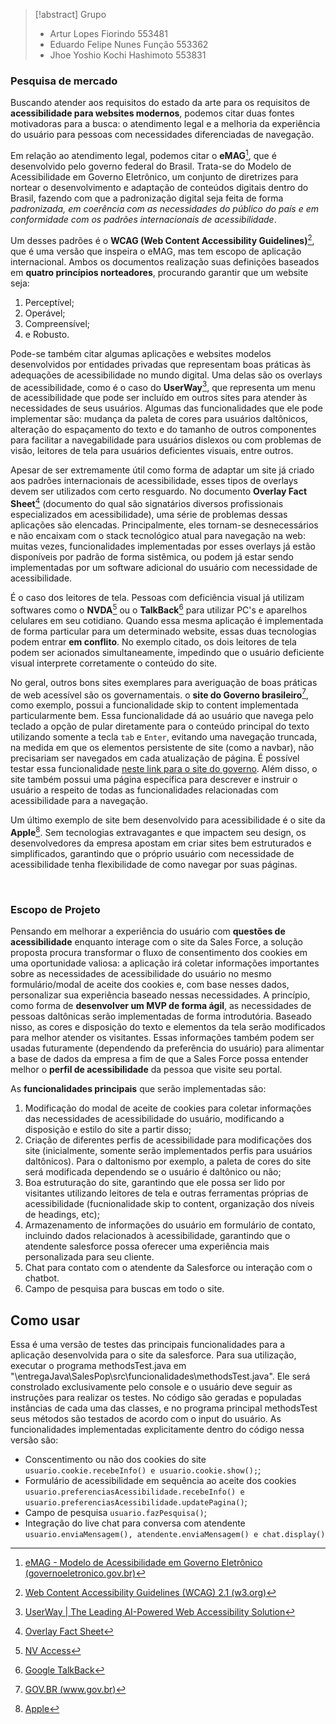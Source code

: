 > [!abstract]  Grupo
> - Artur Lopes Fiorindo 553481 
> - Eduardo Felipe Nunes Função 553362 
> - Jhoe Yoshio Kochi Hashimoto 553831  

### Pesquisa de mercado 
Buscando atender aos requisitos do estado da arte para os requisitos de **acessibilidade para websites modernos**, podemos citar duas fontes motivadoras para a busca: o atendimento legal e a melhoria da experiência do usuário para pessoas com necessidades diferenciadas de navegação. 

Em relação ao atendimento legal, podemos citar o **eMAG**[^1], que é desenvolvido pelo governo federal do Brasil. Trata-se do Modelo de Acessibilidade em Governo Eletrônico, um conjunto de diretrizes para nortear o desenvolvimento e adaptação de conteúdos digitais dentro do Brasil, fazendo com que a padronização digital seja feita de forma *padronizada, em coerência com as necessidades do público do país e em conformidade com os padrões internacionais de acessibilidade*.

Um desses padrões é o **WCAG (Web Content Accessibility Guidelines)**[^2],  que é uma versão que inspeira o eMAG, mas tem escopo de aplicação internacional. Ambos os documentos realização suas definições baseados em **quatro princípios norteadores**, procurando garantir que um website seja: 
1. Perceptível; 
2. Operável; 
3. Compreensível; 
4. e Robusto.

Pode-se também citar algumas aplicações e websites modelos desenvolvidos por entidades privadas que representam boas práticas às adequações de acessibilidade no mundo digital. Uma delas são os overlays de acessibilidade, como é o caso do **UserWay**[^3], que representa um menu de acessibilidade que pode ser incluído em outros sites para atender às necessidades de seus usuários. Algumas das funcionalidades que ele pode implementar são: mudança da paleta de cores para usuários daltônicos, alteração do espaçamento do texto e do tamanho de outros componentes para facilitar a navegabilidade para usuários dislexos ou com problemas de visão, leitores de tela para usuários deficientes visuais, entre outros.

Apesar de ser extremamente útil como forma de adaptar um site já criado aos padrões internacionais de acessibilidade, esses tipos de overlays devem ser utilizados com certo resguardo. No documento **Overlay Fact Sheet**[^4]  (documento do qual são signatários diversos profissionais especializados em acessibilidade), uma série de problemas dessas aplicações são elencadas. Principalmente, eles tornam-se desnecessários e não encaixam com o stack tecnológico atual para navegação na web: muitas vezes, funcionalidades implementadas por esses overlays já estão disponíveis por padrão de forma sistêmica, ou podem já estar sendo implementadas por um software adicional do usuário com necessidade de acessibilidade.

É o caso dos leitores de tela. Pessoas com deficiência visual já utilizam softwares como o **NVDA**[^5] ou o **TalkBack**[^6] para utilizar PC's e aparelhos celulares em seu cotidiano. Quando essa mesma aplicação é implementada de forma particular para um determinado website, essas duas tecnologias podem entrar **em conflito**. No exemplo citado, os dois leitores de tela podem ser acionados simultaneamente, impedindo que o usuário deficiente visual interprete corretamente o conteúdo do site.

No geral, outros bons sites exemplares para averiguação de boas práticas de web acessível são os governamentais.
o **site do Governo brasileiro**[^7], como exemplo, possui a funcionalidade skip to content implementada particularmente bem. Essa funcionalidade dá ao usuário que navega pelo teclado a opção de pular diretamente para o conteúdo principal do texto utilizando somente a tecla `tab` e `Enter`, evitando uma navegação truncada, na medida em que os elementos persistente de site (como a navbar), não precisariam ser navegados em cada atualização de página. É possível testar essa funcionalidade [neste link para o site do governo](https://www.gov.br/pt-br). Além disso, o site também possui uma página específica para descrever e instruir o usuário a respeito de todas as funcionalidades relacionadas com acessibilidade para a navegação.

Um último exemplo de site bem desenvolvido para acessibilidade é o site da **Apple**[^8]. Sem tecnologias extravagantes e que impactem seu design, os desenvolvedores da empresa apostam em criar sites bem estruturados e simplificados, garantindo que o próprio usuário com necessidade de acessibilidade tenha flexibilidade de como navegar por suas páginas.


[^1]:  [eMAG - Modelo de Acessibilidade em Governo Eletrônico (governoeletronico.gov.br)](https://emag.governoeletronico.gov.br/)

[^2]: [Web Content Accessibility Guidelines (WCAG) 2.1 (w3.org)](https://www.w3.org/TR/WCAG21/#:~:text=Web%20Content%20Accessibility%20Guidelines%20(WCAG)%202.1%20covers%20a%20wide%20range,making%20Web%20content%20more%20accessible.) 

[^3]: [UserWay | The Leading AI-Powered Web Accessibility Solution](https://userway.org/)

[^4]: [Overlay Fact Sheet](https://overlayfactsheet.com/)

[^5]: [NV Access](https://www.nvaccess.org/)

[^6]: [Google TalkBack](https://support.google.com/accessibility/android/answer/6283677?hl=en)

[^7]:  [GOV.BR (www.gov.br)](https://www.gov.br/pt-br)

[^8]: [Apple](https://www.apple.com/)  

&emsp;
### Escopo de Projeto
Pensando em melhorar a experiência do usuário com **questões de acessibilidade** enquanto interage com o site da Sales Force, a solução proposta procura transformar o fluxo de consentimento dos cookies em uma oportunidade valiosa: a aplicação irá coletar informações importantes sobre as necessidades de acessibilidade do usuário no mesmo formulário/modal de aceite dos cookies e, com base nesses dados, personalizar sua experiência baseado nessas necessidades. A princípio, como forma de **desenvolver um MVP de forma ágil**, as necessidades de pessoas daltônicas serão implementadas de forma introdutória. 
Baseado nisso, as cores e disposição do texto e elementos da tela serão modificados para melhor atender os visitantes. Essas informações também podem ser usadas futuramente (dependendo da preferência do usuário) para alimentar a base de dados da empresa a fim de que a Sales Force possa entender melhor o **perfil de acessibilidade** da pessoa que visite seu portal. 

As **funcionalidades principais** que serão implementadas são:
1. Modificação do modal de aceite de cookies para coletar informações das necessidades de acessibilidade do usuário, modificando a disposição e estilo do site a partir disso;
2. Criação de diferentes perfis de acessibilidade para modificações dos site (inicialmente, somente serão implementados perfis para usuários daltônicos). Para o daltonismo por exemplo, a paleta de cores do site será modificada dependendo se o usuário é daltônico ou não;
3. Boa estruturação do site, garantindo que ele possa ser lido por visitantes utilizando leitores de tela e outras ferramentas próprias de acessibilidade (fucnionalidade skip to content, organização dos níveis de headings, etc);
4. Armazenamento de informações do usuário em formulário de contato, incluindo dados relacionados à acessibilidade, garantindo que o atendente salesforce possa oferecer uma experiência mais personalizada para seu cliente.
5. Chat para contato com o atendente da Salesforce ou interação com o chatbot.
6. Campo de pesquisa para buscas em todo o site.

## Como usar
Essa é uma versão de testes das principais funcionalidades para a aplicação desenvolvida para o site da salesforce.
Para sua utilização, executar o programa methodsTest.java em "\entregaJava\SalesPop\src\funcionalidades\methodsTest.java". Ele será constrolado exclusivamente pelo console e o usuário deve seguir as instruções para realizar os testes.
No código são geradas e populadas instâncias de cada uma das classes, e no programa principal methodsTest seus métodos são testados de acordo com o input do usuário. As funcionalidades implementadas explicitamente dentro do código nessa versão são: 
- Conscentimento ou não dos cookies do site `usuario.cookie.recebeInfo() e usuario.cookie.show();`;
- Formulário de acessibilidade em sequência ao aceite dos cookies `usuario.preferenciasAcessibilidade.recebeInfo() e usuario.preferenciasAcessibilidade.updatePagina()`;
- Campo de pesquisa `usuario.fazPesquisa()`;
- Integração do live chat para conversa com atendente `usuario.enviaMensagem(), atendente.enviaMensagem() e chat.display()`